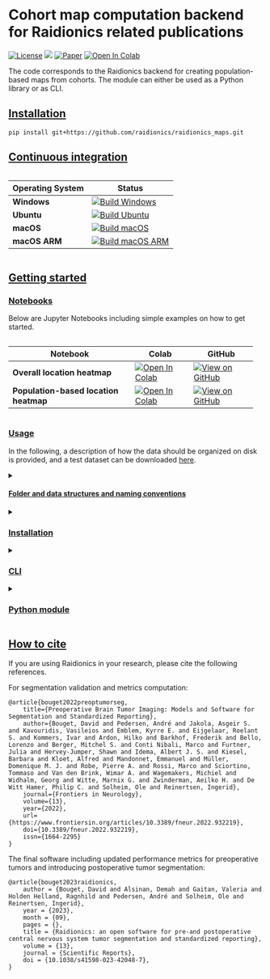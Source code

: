 # Cohort map computation backend for Raidionics related publications

[![License](https://img.shields.io/badge/License-BSD%202--Clause-orange.svg)](https://opensource.org/licenses/BSD-2-Clause)
[![](https://img.shields.io/badge/python-3.8|3.9|3.10|3.11|3.12-blue.svg)](https://www.python.org/downloads/)
[![Paper](https://zenodo.org/badge/DOI/10.3389/fneur.2022.932219.svg)](https://www.frontiersin.org/articles/10.3389/fneur.2022.932219/full)
[![Open In Colab](https://colab.research.google.com/assets/colab-badge.svg)](https://colab.research.google.com/gist/dbouget/5602f523eeae8ff5be37e90f2ec5e0a3/01_heatmap_generation_example.ipynb)

The code corresponds to the Raidionics backend for creating population-based maps from cohorts.
The module can either be used as a Python library or as CLI.

## [Installation](https://github.com/raidionics/raidionics_maps#installation)

```
pip install git+https://github.com/raidionics/raidionics_maps.git
```

## [Continuous integration](https://github.com/raidionics/raidionics_maps#continuous-integration)

<div style="display: flex;">
  <div style="flex: 1; margin-right: 20px;">

| Operating System | Status                                                                                                                                                                                                |
|------------------|-------------------------------------------------------------------------------------------------------------------------------------------------------------------------------------------------------|
| **Windows**      | [![Build Windows](https://github.com/dbouget/raidionics_maps/actions/workflows/build_windows.yml/badge.svg)](https://github.com/raidionics/raidionics_maps/actions/workflows/build_windows.yml)       |
| **Ubuntu**       | [![Build Ubuntu](https://github.com/dbouget/raidionics_maps/actions/workflows/build_ubuntu.yml/badge.svg)](https://github.com/raidionics/raidionics_maps/actions/workflows/build_ubuntu.yml)          |
| **macOS**        | [![Build macOS](https://github.com/dbouget/raidionics_maps/actions/workflows/build_macos.yml/badge.svg)](https://github.com/raidionics/raidionics_maps/actions/workflows/build_macos.yml)             |
| **macOS ARM**    | [![Build macOS ARM](https://github.com/dbouget/raidionics_maps/actions/workflows/build_macos_arm.yml/badge.svg)](https://github.com/raidionics/raidionics_maps/actions/workflows/build_macos_arm.yml) |
  </div>
</div>

## [Getting started](https://github.com/raidionics/raidionics_maps#getting-started)

### [Notebooks](https://github.com/raidionics/raidionics_maps#notebooks)

Below are Jupyter Notebooks including simple examples on how to get started.

<div style="display: flex;">
  <div style="flex: 1; margin-right: 20px;">

| Notebook                              | Colab                                                                                                                                                                                                                                     | GitHub                                                                                                                                                                                                           |
|---------------------------------------|-------------------------------------------------------------------------------------------------------------------------------------------------------------------------------------------------------------------------------------------|------------------------------------------------------------------------------------------------------------------------------------------------------------------------------------------------------------------|
| **Overall location heatmap**          | <a href="https://colab.research.google.com/gist/dbouget/5602f523eeae8ff5be37e90f2ec5e0a3/01_heatmap_generation_example.ipynb" target="_parent"><img src="https://colab.research.google.com/assets/colab-badge.svg" alt="Open In Colab"/></a> | [![View on GitHub](https://img.shields.io/badge/View%20on%20GitHub-blue?logo=github)](https://github.com/raidionics/raidionics_maps/blob/master/notebooks/01_heatmap_generation_example.ipynb)                   |
| **Population-based location heatmap** | <a href="https://colab.research.google.com/gist/dbouget/42c3bc2cd0581a44351db357d95c1ed3/02_heatmap_generation_population_subset_example.ipynb" target="_parent"><img src="https://colab.research.google.com/assets/colab-badge.svg" alt="Open In Colab"/></a> | [![View on GitHub](https://img.shields.io/badge/View%20on%20GitHub-blue?logo=github)](https://github.com/raidionics/raidionics_maps/blob/master/notebooks/02_heatmap_generation_population_subset_example.ipynb) |

  </div>
</div>

### [Usage](https://github.com/raidionics/raidionics_maps#usage)

In the following, a description of how the data should be organized on disk is provided, and a test dataset can
be downloaded [here](https://github.com/raidionics/Raidionics-models/releases/download/1.2.0/Samples-RaidionicsMaps-UnitTest1.zip).

<details>
<summary>

#### [Folder and data structures and naming conventions](https://github.com/raidionics/raidionics_maps#folder-and-data-structures-and-naming-conventions)
</summary>

#### [1.1 Original data folder structure](https://github.com/raidionics/raidionics_maps#11-original-data-folder-structure)
The main data directory containing the original 3D volumes and corresponding annotations for the class of
interest is expected to resemble the following structure:

    └── path/to/data/cohort/
        └── Pat001/
            ├── Pat001_MRI.nii.gz
            ├── Pat001_MRI_label_tumor.nii.gz
        └── Pat002/
            ├── Pat002_MRI.nii.gz
            ├── Pat002_MRI_label_tumor.nii.gz
        [...]
        └── PatXXX/
            ├── PatXXX_MRI.nii.gz
            └── PatXXX_MRI_label_tumor.nii.gz

#### [1.2 Results folder structure](https://github.com/raidionics/raidionics_maps#12-inference-results-folder-structure)
Results will be stored inside a sub-folder for each patient, following the same pattern as the input folder structure.
A registration folder is kept inside each patient sub-folder, for easy re-use and cohort inclusion, to update the
location heatmaps.

    └── path/to/cohort-results/
        └── Pat001/
            ├── Transforms/
            │   ├── Pat-to-MNI/
            │   │   ├── forward_***0GenericAffine.mat
            │   │   ├── forward_***1Warp.nii.gz
            │   │   ├── inverse_***0GenericAffine.mat
            │   │   └── inverse_***1InverseWarp.nii.gz  
            │   ├── input_reg_mni.nii.gz
            │   ├── input_reg_mni_label_tumor.nii.gz 
        [...]
        └── PatXXX/
            ├── Transforms/
            │   ├── Pat-to-MNI/
            │   │   ├── forward_***0GenericAffine.mat
            │   │   ├── forward_***1Warp.nii.gz
            │   │   ├── inverse_***0GenericAffine.mat
            │   │   └── inverse_***1InverseWarp.nii.gz  
            │   ├── input_reg_mni.nii.gz
            │   └── input_reg_mni_label_tumor.nii.gz

</details>

<details>
<summary>

### [Installation](https://github.com/raidionics/raidionics_maps#installation)
</summary>
Create a virtual environment using at least Python 3.8, and install all dependencies from
the requirements.txt file.

```
  cd /path/to/raidionics_maps  
  virtualenv -p python3 venv  
  source venv/bin/activate  
  TMPDIR=$PWD/venv pip install --cache-dir=$PWD/venv -r requirements.txt (--no-deps)
```

Then the final step is to do the following in a terminal.
```
  cd /path/to/raidionics_maps  
  cp blank_main_config.ini main_config.ini 
```

You can now edit your __main\_config.ini__ file for running the different processes.  
An additional explanation of all parameters specified in the configuration file can be
found in _/Utils/resources.py_. 

</details>

<details>
<summary>

### [CLI](https://github.com/raidionics/raidionics_maps#cli)
</summary>

```
raidionicsmaps -c CONFIG (-v debug)
```

CONFIG should point to a configuration file (*.ini), specifying all runtime parameters,
according to the pattern from [**blank_main_config.ini**](https://github.com/raidionics/raidionics_maps/blob/master/blank_main_config.ini).
</details>

<details>
<summary>

### [Python module](https://github.com/raidionics/raidionics_maps#python-module)
</summary>

```
from raidionicsmaps.compute import compute
compute(config_filename="/path/to/main_config.ini")
```

</details>

## [How to cite](https://github.com/raidionics/raidionics_maps#how-to-cite)

If you are using Raidionics in your research, please cite the following references.

For segmentation validation and metrics computation:
```
@article{bouget2022preoptumorseg,
    title={Preoperative Brain Tumor Imaging: Models and Software for Segmentation and Standardized Reporting},
    author={Bouget, David and Pedersen, André and Jakola, Asgeir S. and Kavouridis, Vasileios and Emblem, Kyrre E. and Eijgelaar, Roelant S. and Kommers, Ivar and Ardon, Hilko and Barkhof, Frederik and Bello, Lorenzo and Berger, Mitchel S. and Conti Nibali, Marco and Furtner, Julia and Hervey-Jumper, Shawn and Idema, Albert J. S. and Kiesel, Barbara and Kloet, Alfred and Mandonnet, Emmanuel and Müller, Domenique M. J. and Robe, Pierre A. and Rossi, Marco and Sciortino, Tommaso and Van den Brink, Wimar A. and Wagemakers, Michiel and Widhalm, Georg and Witte, Marnix G. and Zwinderman, Aeilko H. and De Witt Hamer, Philip C. and Solheim, Ole and Reinertsen, Ingerid},
    journal={Frontiers in Neurology},
    volume={13},
    year={2022},
    url={https://www.frontiersin.org/articles/10.3389/fneur.2022.932219},
    doi={10.3389/fneur.2022.932219},
    issn={1664-2295}
}
```

The final software including updated performance metrics for preoperative tumors and introducing postoperative tumor segmentation:
```
@article{bouget2023raidionics,
    author = {Bouget, David and Alsinan, Demah and Gaitan, Valeria and Holden Helland, Ragnhild and Pedersen, André and Solheim, Ole and Reinertsen, Ingerid},
    year = {2023},
    month = {09},
    pages = {},
    title = {Raidionics: an open software for pre-and postoperative central nervous system tumor segmentation and standardized reporting},
    volume = {13},
    journal = {Scientific Reports},
    doi = {10.1038/s41598-023-42048-7},
}
```
